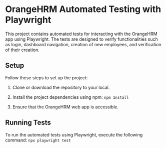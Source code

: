 # OrangeHRM Automated Testing with Playwright

This project contains automated tests for interacting with the OrangeHRM app using Playwright. The tests are designed to verify functionalities such as login, dashboard navigation, creation of new employees, and verification of their creation.

## Setup

Follow these steps to set up the project:

1. Clone or download the repository to your local.

2. Install the project dependencies using npm: `npm Install`

3. Ensure that the OrangeHRM web app is accessible.

## Running Tests

To run the automated tests using Playwright, execute the following command: `npx playwright test`
